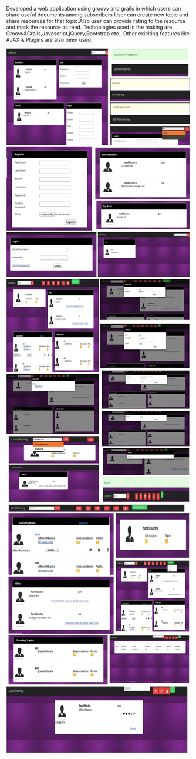 Developed a web application using groovy and grails in which users can share useful documents among subscribers.User can create new topic and share resources for that topic.Also user can provide rating to the resource and mark the resource as read.
Technologies used in the making are Groovy&Grails,Javascript,jQuery,Bootstrap etc..
Other exiciting features like AJAX & Plugins are also been used.

![](homepage.jpg)
![](dashboard1.jpg)
![](dashboard2.jpg)
